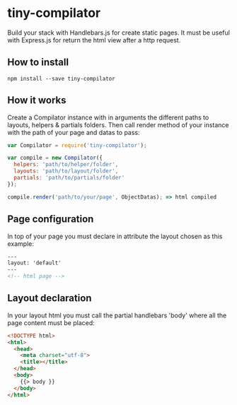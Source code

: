 # tiny-compilator

Build your stack with Handlebars.js for create static pages. It must be useful with Express.js for return the html view after a http request.

## How to install
```terminal
npm install --save tiny-compilator
```

## How it works
Create a Compilator instance with in arguments the different paths to layouts, helpers & partials folders. Then call render method of your instance with the path of your page and datas to pass:
```javascript
var Compilator = require('tiny-compilator');

var compile = new Compilator({
  helpers: 'path/to/helper/folder',
  layouts: 'path/to/layout/folder',
  partials: 'path/to/partials/folder'
});

compile.render('path/to/your/page', ObjectDatas); => html compiled
```

## Page configuration
In top of your page you must declare in attribute the layout chosen as this example:
```html
---
layout: 'default'
---
<!-- html page -->
```

## Layout declaration
In your layout html you must call the partial handlebars 'body' where all the page content must be placed:
```html
<!DOCTYPE html>
<html>
  <head>
    <meta charset="utf-8">
    <title></title>
  </head>
  <body>
    {{> body }}
  </body>
</html>
```
